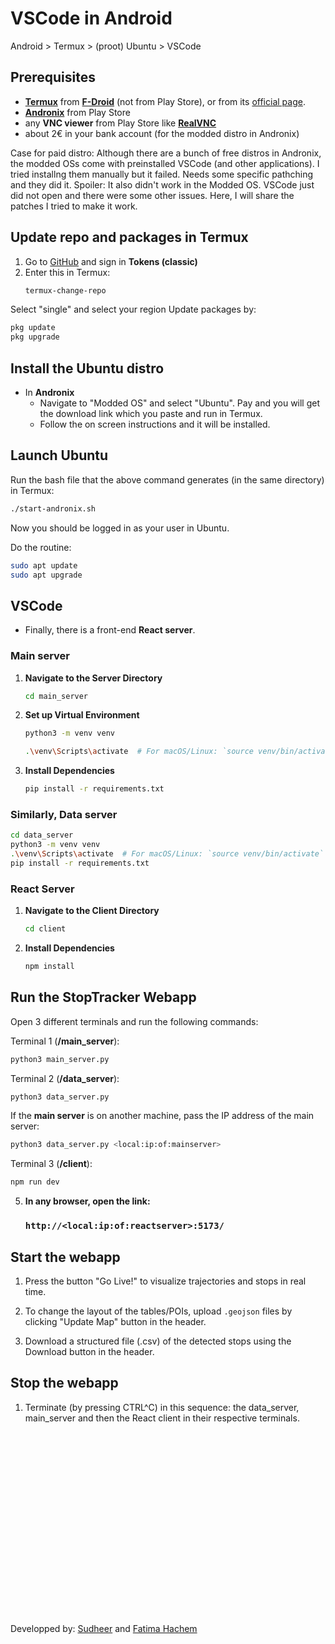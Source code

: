 # VSCode in Android

Android > Termux > (proot) Ubuntu > VSCode

## Prerequisites

- [**Termux**](https://f-droid.org/en/packages/com.termux/) from [**F-Droid**](https://f-droid.org/en/) (not from Play Store), or from its [official page](https://termux.dev/en/).
- [**Andronix**](https://play.google.com/store/apps/details?id=studio.com.techriz.andronix&hl=en) from Play Store
- any **VNC viewer** from Play Store like [**RealVNC**](https://play.google.com/store/apps/details?id=com.realvnc.viewer.android&hl=en)
- about 2€ in your bank account (for the modded distro in Andronix)

Case for paid distro: Although there are a bunch of free distros in Andronix, the modded OSs come with preinstalled VSCode (and other applications). I tried installng them manually but it failed. Needs some specific pathching and they did it. 
Spoiler: It also didn't work in the Modded OS. VSCode just did not open and there were some other issues. Here, I will share the patches I tried to make it work.

## Update repo and packages in Termux
   
1. Go to [GitHub](https://github.com) and sign in **Tokens (classic)**
2. Enter this in Termux:
   ```bash
   termux-change-repo
   ```
Select "single" and select your region
Update packages by:

   ```bash
   pkg update
   pkg upgrade
   ```
## Install the Ubuntu distro

- In **Andronix**
  - Navigate to "Modded OS" and select "Ubuntu". Pay and you will get the download link which you paste and run in Termux.
  - Follow the on screen instructions and it will be installed.

## Launch Ubuntu

Run the bash file that the above command generates (in the same directory) in Termux:

   ```bash
   ./start-andronix.sh
   ```
Now you should be logged in as your user in Ubuntu.

Do the routine:
   ```bash
   sudo apt update
   sudo apt upgrade
   ```

## VSCode
- Finally, there is a front-end **React server**.


### Main server

1. **Navigate to the Server Directory**
   ```bash
   cd main_server
   ```

2. **Set up Virtual Environment**
   ```bash
   python3 -m venv venv
   ```
   
   ```bash
   .\venv\Scripts\activate  # For macOS/Linux: `source venv/bin/activate`
   ```

3. **Install Dependencies**
   ```bash
   pip install -r requirements.txt
   ```

### Similarly, **Data server**

   ```bash
   cd data_server
   python3 -m venv venv
   .\venv\Scripts\activate  # For macOS/Linux: `source venv/bin/activate`
   pip install -r requirements.txt
   ```

### React Server

1. **Navigate to the Client Directory**
      
   ```bash
   cd client
   ```

2. **Install Dependencies**
   ```bash
   npm install
   ```

 ## Run the StopTracker Webapp

   Open 3 different terminals and run the following commands:

   Terminal 1 (**/main_server**):
   ```bash
   python3 main_server.py
   ```

   Terminal 2 (**/data_server**):
   ```bash
   python3 data_server.py
   ```
   If the **main server** is on another machine, pass the IP address of the main server:
   ```bash
   python3 data_server.py <local:ip:of:mainserver>
   ```
   Terminal 3 (**/client**):

   ```bash
   npm run dev
   ```

5. **In any browser, open the link:**
    ### `http://<local:ip:of:reactserver>:5173/`



## Start the webapp

1. Press the button "Go Live!" to visualize trajectories and stops in real time.

2. To change the layout of the tables/POIs, upload `.geojson` files by clicking "Update Map" button in the header.

3. Download a structured file (.csv) of the detected stops using the Download button in the header.


## Stop the webapp

1. Terminate (by pressing CTRL^C) in this sequence: the data_server, main_server and then the React client in their respective terminals.



</br></br></br></br></br></br></br></br></br></br></br></br></br></br></br></br></br></br>
Developped by: [Sudheer](https://github.com/sumdher) and [Fatima Hachem](https://github.com/HachemFatima)
